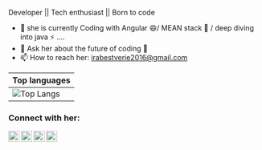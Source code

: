   Developer || Tech enthusiast || Born to code 
   
- 🔭 she is currently Coding with Angular 😄/ MEAN stack 🔭 / deep diving into java ⚡ ....
- 💬 Ask her about the future of coding 🔐 
- 📫 How to reach her: irabestverie2016@gmail.com 


|Top languages |
|------------------|
|![Top Langs](https://github-readme-stats.vercel.app/api/top-langs/?username=Best-Verie&langs_count=100&layout=compact&count_private=true)|


### Connect with her:

[<img align="left" alt="Verie | Twitter" width="22px" src="https://cdn.jsdelivr.net/npm/simple-icons@v3/icons/twitter.svg" />][twitter]
[<img align="left" alt="Verie | LinkedIn" width="22px" src="https://cdn.jsdelivr.net/npm/simple-icons@v3/icons/linkedin.svg" />][linkedin]
[<img align="left" alt="Verie | Github" width="22px" src="https://cdn.jsdelivr.net/npm/simple-icons@v3/icons/github.svg" />][github]
[<img align="left" alt="Verie | Github" width="22px" src="https://cdn.jsdelivr.net/npm/simple-icons@v3/icons/instagram.svg" />][instagram]
<br />


<br/>

[twitter]: https://twitter.com/BestVerie
[linkedin]: https://www.linkedin.com/in/iradukunda-best-verie-a74529188/
[github]: https://www.github.com/Best-Verie/
[instagram]:https://www.instagram.com/______.verie____/
